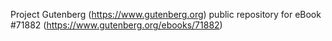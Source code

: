 Project Gutenberg (https://www.gutenberg.org) public repository
for eBook #71882 (https://www.gutenberg.org/ebooks/71882)
